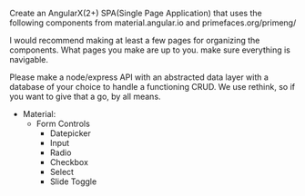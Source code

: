 Create an AngularX(2+) SPA(Single Page Application) that uses the following components from material.angular.io and primefaces.org/primeng/

I would recommend making at least a few pages for organizing the components. What pages you make are up to you. make sure everything is navigable.

Please make a node/express API with an abstracted data layer with a database of your choice to handle a functioning CRUD. We use rethink, so if you want to give that a go, by all means.

* Material:
  * Form Controls
    * Datepicker
    * Input
    * Radio
    * Checkbox
    * Select
    * Slide Toggle
